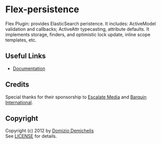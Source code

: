 # Flex-persistence

Flex Plugin: provides ElasticSearch peristence. It includes: ActiveModel validation and callbacks; ActiveAttr typecasting, attribute defaults.
It implements storage, finders, and optimistic lock update, inline scope templates, etc.

## Useful Links

* [Documentation](https://github.com/ddnexus/flex/wiki/flex-persistence)

## Credits

Special thanks for their sponsorship to [Escalate Media](http://www.escalatemedia.com) and [Barquin International](http://www.barquin.com).

## Copyright

Copyright (c) 2012 by [Domizio Demichelis](mailto://dd.nexus@gmail.com)<br>
See [LICENSE](./flex-rails/blob/master/LICENSE) for details.
